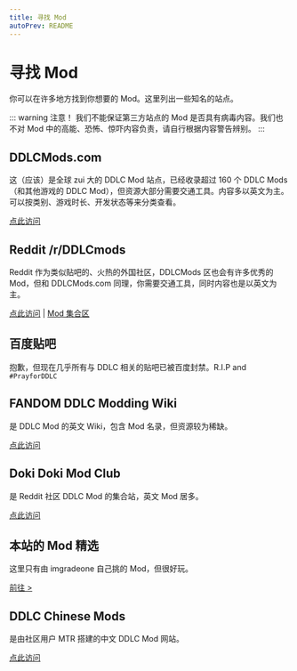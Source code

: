 ```yaml
---
title: 寻找 Mod
autoPrev: README
---
```


# 寻找 Mod

你可以在许多地方找到你想要的 Mod。这里列出一些知名的站点。

::: warning 注意！
我们不能保证第三方站点的 Mod 是否具有病毒内容。我们也不对 Mod 中的高能、恐怖、惊吓内容负责，请自行根据内容警告辨别。
:::

## DDLCMods.com

这（应该）是全球 zui 大的 DDLC Mod 站点，已经收录超过 160 个 DDLC Mods（和其他游戏的 DDLC Mod），但资源大部分需要交通工具。内容多以英文为主。可以按类别、游戏时长、开发状态等来分类查看。

[点此访问](http://ddlcmods.com/)

## Reddit /r/DDLCmods

Reddit 作为类似贴吧的、火热的外国社区，DDLCMods 区也会有许多优秀的 Mod，但和 DDLCMods.com 同理，你需要交通工具，同时内容也是以英文为主。

[点此访问](https://www.reddit.com/r/DDLCMods) | [Mod 集合区](https://www.reddit.com/r/DDLCMods/wiki/modlist)

## 百度贴吧

抱歉，但现在几乎所有与 DDLC 相关的贴吧已被百度封禁。R.I.P and `#PrayforDDLC`

## FANDOM DDLC Modding Wiki

是 DDLC Mod 的英文 Wiki，包含 Mod 名录，但资源较为稀缺。

[点此访问](https://ddlc-modding.fandom.com/)

## Doki Doki Mod Club

是 Reddit 社区 DDLC Mod 的集合站，英文 Mod 居多。

[点此访问](https://www.dokidokimodclub.com)

## 本站的 Mod 精选

这里只有由 imgradeone 自己挑的 Mod，但很好玩。

[前往 >](/mods/)

## DDLC Chinese Mods

是由社区用户 MTR 搭建的中文 DDLC Mod 网站。

[点此访问](https://mods.monika.love/)
